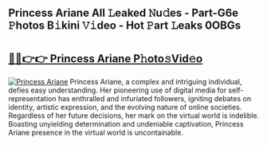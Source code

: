 ## Princess Ariane All 𝙻eaked 𝙽u𝚍es - Part-G6e 𝙿hotos B𝚒kini 𝚅𝚒deo - Hot 𝙿art 𝙻eaks 0OBGs

# <h2><a href="http://ld02va.urlbe.top/?page=Princess+Ariane">🔗🔗👉👉 Princess Ariane P𝚑oto𝚜Vid𝚎o</a></h2>

[![Princess Ariane](https://i.imgur.com/eBuTRDB.gif)](http://ld02va.urlbe.top/?page=Princess+Ariane)
Princess Ariane, a complex and intriguing individual, defies easy understanding. Her pioneering use of digital media for self-representation has enthralled and infuriated followers, igniting debates on identity, artistic expression, and the evolving nature of online societies. Regardless of her future decisions, her mark on the virtual world is indelible. Boasting unyielding determination and undeniable captivation, Princess Ariane presence in the virtual world is uncontainable.
